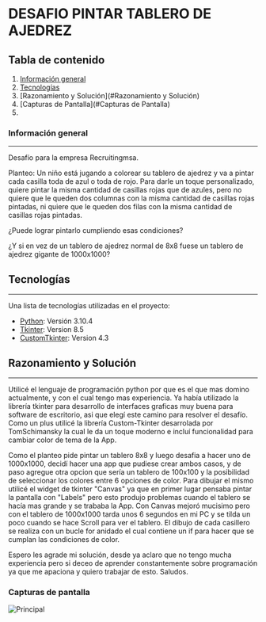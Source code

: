 # DESAFIO PINTAR TABLERO DE AJEDREZ

## Tabla de contenido
1. [Información general](#información-general)
2. [Tecnologías](#tecnologías)
3. [Razonamiento y Solución](#Razonamiento y Solución)
4. [Capturas de Pantalla](#Capturas de Pantalla)
5. 
### Información general
***
Desafío para la empresa Recruitingmsa. 

Planteo: Un niño está jugando a colorear su tablero de ajedrez y va a pintar cada casilla toda de azul o toda de rojo. Para darle un toque personalizado, quiere pintar la misma cantidad de casillas rojas que de azules, pero no quiere que le queden dos columnas con la misma cantidad de casillas rojas pintadas, ni quiere que le queden dos filas con la misma cantidad de casillas rojas pintadas.

¿Puede lograr pintarlo cumpliendo esas condiciones?

¿Y si en vez de un tablero de ajedrez normal de 8x8 fuese un tablero de ajedrez gigante de 1000x1000?

## Tecnologías
***
Una lista de tecnologías utilizadas en el proyecto:
* [Python](https://python.com): Versión 3.10.4
* [Tkinter](https://docs.python.org/es/3/library/tkinter.html): Version 8.5
* [CustomTkinter](https://github.com/TomSchimansky/CustomTkinter): Version 4.3

## Razonamiento y Solución
***
Utilicé el lenguaje de programación python por que es el que mas domino actualmente, y con el cual tengo mas experiencia.
Ya había utilizado la librería tkinter para desarrollo de interfaces graficas muy buena para software de escritorio, asi que elegí este camino para resolver el desafío. Como un plus utilicé la librería Custom-Tkinter desarrolada por TomSchimansky la cual le da un toque moderno e incluí funcionalidad para cambiar color de tema de la App.

Como el planteo pide pintar un tablero 8x8 y luego desafia a hacer uno de 1000x1000, decidí hacer una app que pudiese crear ambos casos, y de paso agregue otra opcion que sería un tablero de 100x100 y la posibilidad de seleccionar los colores entre 6 opciones de color.
Para dibujar el mismo utilicé el widget de tkinter "Canvas" ya que en primer lugar pensaba pintar la pantalla con "Labels" pero esto produjo problemas cuando el tablero se hacía mas grande y se trababa la App. Con Canvas mejoró mucisimo pero con el tablero de 1000x1000 tarda unos 6 segundos en mi PC y se tilda un poco cuando se hace Scroll para ver el tablero.
El dibujo de cada casillero se realiza con un bucle for anidado el cual contiene un if para hacer que se cumplan las condiciones de color.

Espero les agrade mi solución, desde ya aclaro que no tengo mucha experiencia pero si deceo de aprender constantemente sobre programación ya que me apaciona y quiero trabajar de esto. Saludos.


### Capturas de pantalla
![Principal]([https://i.ibb.co/471pDfw/sistema-surtidor.gif](https://i.ibb.co/XD1p1WP/desafio-Ajedrez.gif))
